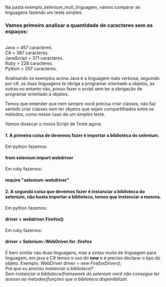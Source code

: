 Na pasta exemplo_selenium_mult_linguagem, vamos comparar as linguagens fazendo um teste simples.

### Vamos primeiro analisar a quantidade de caracteres sem os espaços:
<br>Java > 467 caracteres.
<br>C# > 387 caracteres.
<br>JavaScript > 371 caracteres.
<br>Ruby > 228 caracteres.
<br>Python > 207 caracteres.

Analisando os exemplos acima Java é a linguagem mais verbosa, seguindo por c#, as duas linguagens te obriga a programar orientado a objetos, as outras no entanto não, posso fazer o script sem ter a obrigação de programar orientado a objetos. 

Temos que entender que nem sempre você precisa criar classes, não faz sentido criar classes sem ter objetos que sejam compartilhados entre os métodos, como nesse caso de um simples teste.


Vamos dissecar o nosso Script de Teste agora:

#### 1. A primeira coisa de devemos fazer é importar a biblioteca do selenium.
Em python fazemos:
#### from selenium import webdriver
Em ruby fazemos:
#### require "selenium-webdriver"

#### 2. A segunda coisa que devemos fazer é instanciar a biblioteca do selenium, não basta importar a biblioteca, temos que instanciar a mesma.
Em python fazemos:
#### driver = webdriver.Firefox()
Em ruby fazemos:
#### driver = Selenium::WebDriver.for :firefox

É bem similar nas duas linguagens, mas a sintax muita de linguagem para linguagem, em java e C# temos o uso do <b>new</b> e é preciso declarar o tipo do objeto. Exemplo: <i>WebDriver driver = new FirefoxDriver();<i><br>
Pra que eu preciso instanciar a biblioteca?<br> Sem instanciar a biblioteca/framework do selenium você não consegue ter acesso ao métodos/funções que a biblioteca disponibilizar.
